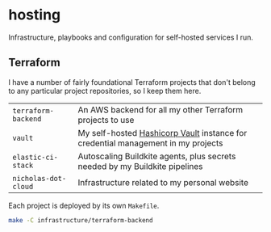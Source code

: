 # hosting

Infrastructure, playbooks and configuration for self-hosted services I run.

## Terraform

I have a number of fairly foundational Terraform projects that don't belong to any particular project repositories, so I keep them here.

|                      |                                                                                                                              |
| -------------------- | ---------------------------------------------------------------------------------------------------------------------------- |
| `terraform-backend`  | An AWS backend for all my other Terraform projects to use                                                                    |
| `vault`              | My self-hosted [Hashicorp Vault](https://www.hashicorp.com/products/vault) instance for credential management in my projects |
| `elastic-ci-stack`   | Autoscaling Buildkite agents, plus secrets needed by my Buildkite pipelines                                                  |
| `nicholas-dot-cloud` | Infrastructure related to my personal website                                                                                |

Each project is deployed by its own `Makefile`.

```sh
make -C infrastructure/terraform-backend
```

